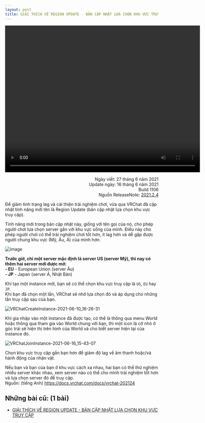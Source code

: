 ```yaml
---
layout: post
title: GIẢI THÍCH VỀ REGION UPDATE - BẢN CẬP NHẬT LỰA CHỌN KHU VỰC TRUY CẬP  -  27 tháng 6 năm 2021
---
```

<video width="640" height="480" controls>
  <source type="video/mp4" src="https://user-images.githubusercontent.com/46659362/123531180-4b39fb00-d73d-11eb-8f70-4d44b1df06f1.mp4">
</video>

<p align="right">
Ngày viết: 27 tháng 6 năm 2021<br>   
Update ngày: 16 tháng 6 năm 2021<br>   
Build 1106<br>   
Nguồn ReleaseNote: <a href="https://docs.vrchat.com/docs/vrchat-202124">2021.2.4</a>
</p>

Để giảm tình trạng lag và cải thiện trải nghiệm chơi, vừa qua VRChat đã cập nhật tính năng mới tên là Region Update (bản cập nhật lựa chọn khu vực truy cập).  

Tính năng mới trong bản cập nhật này, giống với tên gọi của nó, cho phép người chơi lựa chọn server gần với khu vực sống của mình. Điều này cho phép người chơi có thể trải nghiệm chơi tốt hơn, ít lag hơn và dễ gặp được người chung khu vực (Mỹ, Âu, Á) của mình hơn.  

![image](https://user-images.githubusercontent.com/46659362/123531974-e3d37980-d743-11eb-928b-8e0466e7b53b.png)  


**Trước giờ, chỉ một server mặc định là server US (server Mỹ), thì nay có thêm hai server mới được mở:**  
**- EU** - European Union (server Âu)  
**- JP** - Japan (server Á, Nhật Bản)  

Khi tạo một instance mới, bạn sẽ có thể chọn khu vực truy cập là `US`, `EU` hay `JP`.  
Khi bạn đã chọn một lần, VRChat sẽ nhớ lựa chọn đó và áp dụng cho những lần truy cập sau của bạn.

![VRChatCreateInstance-2021-06-10_16-26-31](https://user-images.githubusercontent.com/46659362/123531782-6fe4a180-d742-11eb-9cec-ffc907006ee3.png)  

Khi gia nhập vào một instance đã được tạo, có thể là thông qua menu World hoặc thông qua tham gia vào World chung với bạn, thì một icon lá cờ nhỏ ở góc trái sẽ hiện thị trên hình của World và cho biết server hiện tại của instance đó.  

![VRChatJoinInstance-2021-06-16_15-43-07](https://user-images.githubusercontent.com/46659362/123531867-234d9600-d743-11eb-8aef-16bdef8f41d0.png)  

Chọn khu vực truy cập gần bạn hơn để giảm độ lag về âm thanh hoặc/và hành động của nhận vật.  

Nếu bạn và bạn của bạn ở khu vực cách xa nhau, hai bạn có thể thử nghiệm nhiều server khác nhau, xem server nào có thể cho mình trải nghiệm tốt hơn và lựa chọn server đó để truy cập.   
Nguồn:
(tiếng Anh) https://docs.vrchat.com/docs/vrchat-202124


## Những bài cũ: (1 bài)  
  - [GIẢI THÍCH VỀ REGION UPDATE - BẢN CẬP NHẬT LỰA CHỌN KHU VỰC TRUY CẬP](https://github.com/trandang0709/VRChatVietNam-wiki/blob/main/region-update.md)
